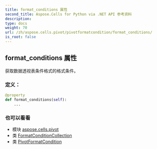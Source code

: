 ```yaml
---
title: format_conditions 属性
second_title: Aspose.Cells for Python via .NET API 参考资料
description:
type: docs
weight: 70
url: /zh/aspose.cells.pivot/pivotformatcondition/format_conditions/
is_root: false
---
```

## format_conditions 属性

获取数据透视表条件格式的格式条件。
### 定义：
```python
@property
def format_conditions(self):
    ...
```

### 也可以看看
* 模块 [aspose.cells.pivot](../../)
* 类 [FormatConditionCollection](/cells/python-net/zh/aspose.cells/formatconditioncollection)
* 类 [PivotFormatCondition](/cells/python-net/zh/aspose.cells.pivot/pivotformatcondition)
